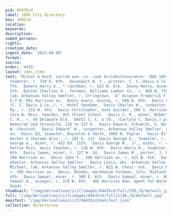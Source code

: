 ```yaml
---
pid: 04435cd
label: 1895 City Directory
key: 1895cd
location: 
keywords: 
description: 
named_persons: 
rights: 
creation_date: 
ingest_date: '2023-08-09'
format: 
source: 
order: '4435'
layout: cmhc_item
text: 'Milnor & Hurd, secism ave. cx. «ase Accidentinsurance:  DAU 104 DAV  Daum Lawrence,
  teamster, r. 728 E. 6th.  Davenport W. V., printer, C. C. Davis & Co., r. 202 E.
  7th.  Davere Harry G., * ranchman, r. 622 W. Elm.  Davey Henry, miner, r. 400 KE.
  5th.  Davies Charlies H., foreman, Williams Lumber Co., r. 408 W. 7th.  Davies Thomas,
  lab, Arkansas Valley Smelter, r. Stringtown.  D’ Avignon Frederick F., physician,
  5-7-9, 501 Harrison av.  Davis Avery, mining, r. 208 W. 8th.  Davis Carlyle C.,
  (C. C. Davis & Co.,), r. Hotel Vendome.  Davis Charles W., conductor, Colo. Midland
  Ry., r. 215 W. 4th.  Davis Christopher, boat builder, 106 S. Harrison av.  Davis
  Cora B. Miss, teacher, 9th Street School.  Davis C. R., miner, Robert Emmet Shaft.  Davis
  C. R., r. 49 Delaware blk.  DAVIS C. C. & CO., (Carlyle C. Davis,) proprs. Herald
  Democrat and Chronicle, 128 to 127 E.  Davis Edward, blksmith, S. Wallen bds. 143
  W. Chestnut.  Davis Edward’ W., carpenter, Arkansas Valley Smelter, r. 103 S$. Toledo
  av.  Davis Ed, teamster, Reynolds & Smith, 1009 N. Poplar.  Davis Bilis A., teamster,
  Harker & Sherman Bros., r. 205 E. 11t  Davis George E., teamster, r. 825 E. 6th.  Davis
  George w., miner, r. 422 EH. 11th.  Davis George W., Jr., miner, r. 422 E. 11th.  Davis
  Hattie Miss, music teacher, r. 126 W. 6th.  Davis Henry H., teamster, r. 728 E.
  6th.  Davis James, miner, r. 127 W. 2d.  Davis James M., porter, J. M. Killoran,
  200 Harrison av.  Davis John T., 306 Harrison av, r. 421 W. 4th.  Davis Joseph,
  wheeler, Arkansas Valley Smelter.  Davis Louis, wks. Arkansas Valley Smelter.  Davis
  Michael, lab, Arkansas Valley Smelter, r. 821 W. Chest- nut.  Davis M. C. Mrs.,
  r. 305 Harrison av.  Davis. Rhodes, warehouse foreman, Colo. Midland Ry., r. 318  -
  4th.  Davis Samuel, miner, r. 300 E. 6th.  Davis Samuel, miner, r. 402 E. 5th.  Davis
  Samuel A., assayer, r. 2C8 W. 8th.  405 Harrison Ave. agent for Balnalds sporting
  Goods '
thumbnail: "/img/derivatives/iiif/images/04435cd/full/250,/0/default.jpg"
full: "/img/derivatives/iiif/images/04435cd/full/1140,/0/default.jpg"
manifest: "/img/derivatives/iiif/04435cd/manifest.json"
collection: directories
---
```

